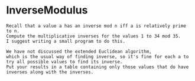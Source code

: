 # InverseModulus

    Recall that a value a has an inverse mod n iff a is relatively prime to n.
    Compute the multiplicative inverses for the values 1 to 34 mod 35.
    I suggest writing a small program to do this.
    
    We have not discussed the extended Euclidean algorithm,
    which is the usual way of finding inverse, so it's fine for each a to try all possible values to find its inverse.
    Put your results in a table containing only those values that do have inverses along with the inverses.
